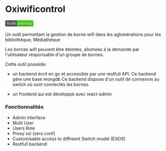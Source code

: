 Oxiwificontrol
==============
[![Build Status](https://github.com/alpern95/oxiwificontrol-lab/blob/master/build-status.png)](https://github.com/alpern95/oxiwificontrol-lab)

Un outil permettant la gestion de borne wifi dans les aglomérations pour les bibliothéque, Médiathéque

Les bornes wifi peuvent être éteintes, allumées à la demande par l'utilisateur responsable d'un groupe de bornes.

Cette outil possède:
 
* un backend écrit en go et accessible par une restfull API.
  Ce backend gére une base mongdb
  Ce backend dispose d'un outil de connexion au switch où sont connectés les bornes.

* un frontend qui est développé avec  react-admin 

### Fonctionnalités
  
- Admin interface
- Multi User
- Users Role
- Proxy ssl (zero conf)
- Customisable accèss to diffreent Switch model (EXOS)
- Restfull backend
 
